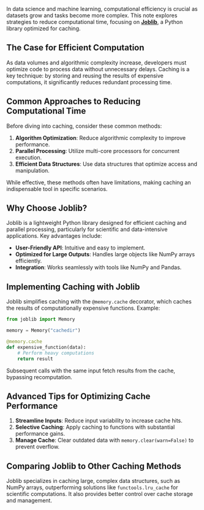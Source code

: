 In data science and machine learning, computational efficiency is crucial as datasets grow and tasks become more complex. This note explores strategies to reduce computational time, focusing on **[Joblib](https://joblib.readthedocs.io/en/stable/)**, a Python library optimized for caching.

## The Case for Efficient Computation

As data volumes and algorithmic complexity increase, developers must optimize code to process data without unnecessary delays. Caching is a key technique: by storing and reusing the results of expensive computations, it significantly reduces redundant processing time.

## Common Approaches to Reducing Computational Time

Before diving into caching, consider these common methods:

1. **Algorithm Optimization**: Reduce algorithmic complexity to improve performance.
2. **Parallel Processing**: Utilize multi-core processors for concurrent execution.
3. **Efficient Data Structures**: Use data structures that optimize access and manipulation.

While effective, these methods often have limitations, making caching an indispensable tool in specific scenarios.

## Why Choose Joblib?

Joblib is a lightweight Python library designed for efficient caching and parallel processing, particularly for scientific and data-intensive applications. Key advantages include:

- **User-Friendly API**: Intuitive and easy to implement.
- **Optimized for Large Outputs**: Handles large objects like NumPy arrays efficiently.
- **Integration**: Works seamlessly with tools like NumPy and Pandas.

## Implementing Caching with Joblib

Joblib simplifies caching with the `@memory.cache` decorator, which caches the results of computationally expensive functions. Example:

```python
from joblib import Memory

memory = Memory("cachedir")

@memory.cache
def expensive_function(data):
    # Perform heavy computations
    return result
```

Subsequent calls with the same input fetch results from the cache, bypassing recomputation.

## Advanced Tips for Optimizing Cache Performance

1. **Streamline Inputs**: Reduce input variability to increase cache hits.
2. **Selective Caching**: Apply caching to functions with substantial performance gains.
3. **Manage Cache**: Clear outdated data with `memory.clear(warn=False)` to prevent overflow.

## Comparing Joblib to Other Caching Methods

Joblib specializes in caching large, complex data structures, such as NumPy arrays, outperforming solutions like `functools.lru_cache` for scientific computations. It also provides better control over cache storage and management.

